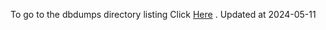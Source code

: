 To go to the dbdumps directory listing Click [Here](https://ipfs.io/ipfs/bafkreiflrhk5q2qiapnvvzhweihgyogf7iquutgpjrwg4l4n6b7cwbinv4) . Updated at 2024-05-11